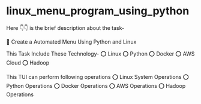 # linux_menu_program_using_python
Here 👇👇 is the brief description about the task-

🔰 Create a Automated Menu Using Python and Linux

This Task Include These Technology-
⭕ Linux
⭕ Python
⭕ Docker
⭕ AWS Cloud
⭕ Hadoop

This TUI can perform following operations
⭕ Linux System Operations
⭕ Python Operations
⭕ Docker Operations
⭕ AWS Operations
⭕ Hadoop Operations
